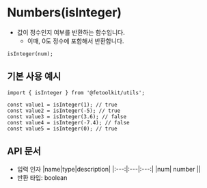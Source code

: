 # Numbers(isInteger)

- 값이 정수인지 여부를 반환하는 함수입니다.
  - 이때, 0도 정수에 포함해서 반환합니다.

```tsx
isInteger(num);
```

## 기본 사용 예시

```tsx
import { isInteger } from '@fetoolkit/utils';

const value1 = isInteger(1); // true
const value2 = isInteger(-5); // true
const value3 = isInteger(3.6); // false
const value4 = isInteger(-7.4); // false
const value5 = isInteger(0); // true
```

## API 문서

- 입력 인자
  |name|type|description|
  |:---:|:---|:---:|
  |num| number ||
- 반환 타입: boolean
